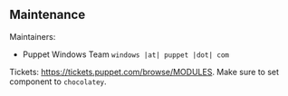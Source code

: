## Maintenance

Maintainers:
  - Puppet Windows Team `windows |at| puppet |dot| com`

Tickets: https://tickets.puppet.com/browse/MODULES. Make sure to set component to `chocolatey`.
